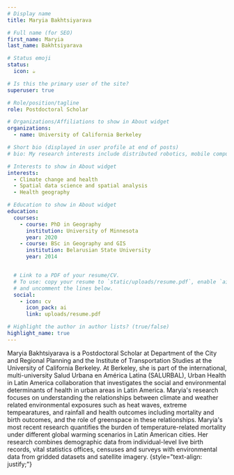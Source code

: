 ```yaml
---
# Display name
title: Maryia Bakhtsiyarava

# Full name (for SEO)
first_name: Maryia
last_name: Bakhtsiyarava

# Status emoji
status:
  icon: ☕️

# Is this the primary user of the site?
superuser: true

# Role/position/tagline
role: Postdoctoral Scholar 

# Organizations/Affiliations to show in About widget
organizations:
  - name: University of California Berkeley

# Short bio (displayed in user profile at end of posts)
# bio: My research interests include distributed robotics, mobile computing and programmable matter.

# Interests to show in About widget
interests:
  - Climate change and health
  - Spatial data science and spatial analysis
  - Health geography

# Education to show in About widget
education:
  courses:
    - course: PhD in Geography
      institution: University of Minnesota
      year: 2020
    - course: BSc in Geography and GIS
      institution: Belarusian State University
      year: 2014


  # Link to a PDF of your resume/CV.
  # To use: copy your resume to `static/uploads/resume.pdf`, enable `ai` icons in `params.yaml`,
  # and uncomment the lines below.
  social:
    - icon: cv
      icon_pack: ai
      link: uploads/resume.pdf

# Highlight the author in author lists? (true/false)
highlight_name: true
---
```


Maryia Bakhtsiyarava is a Postdoctoral Scholar at Department of the City and Regional Planning and the Institute of Transportation Studies at the University of California Berkeley. At Berkeley, she is part of the international, multi-university Salud Urbana en América Latina (SALURBAL), Urban Health in Latin America collaboration that investigates the social and environmental determinants of health in urban areas in Latin America. Maryia's research focuses on understanding the relationships between climate and weather related environmental exposures such as heat waves, extreme tempearatures, and rainfall and health outcomes including mortality and birth outcomes, and the role of greenspace in these relationships. Maryia's most recent research quantifies the burden of temperature-related mortality under different global warming scenarios in Latin American cities. Her research combines demographic data from individual-level live birth records, vital statistics offices, censuses and surveys with environmental data from gridded datasets and satellite imagery.
{style="text-align: justify;"}